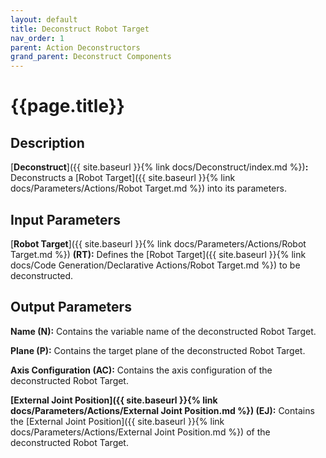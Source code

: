 ```yaml
---
layout: default
title: Deconstruct Robot Target
nav_order: 1
parent: Action Deconstructors
grand_parent: Deconstruct Components
---
```


# **{{page.title}}**

## **Description**

[**Deconstruct**]({{ site.baseurl }}{% link docs/Deconstruct/index.md %})**:** 
Deconstructs a [Robot Target]({{ site.baseurl }}{% link docs/Parameters/Actions/Robot Target.md %}) into its parameters.

## **Input Parameters**

[**Robot Target**]({{ site.baseurl }}{% link docs/Parameters/Actions/Robot Target.md %}) **(RT):** Defines the [Robot Target]({{ site.baseurl }}{% link docs/Code Generation/Declarative Actions/Robot Target.md %}) to be deconstructed.

## **Output Parameters**

**Name (N):** Contains the variable name of the deconstructed Robot Target.

**Plane (P):** Contains the target plane of the deconstructed Robot Target.

**Axis Configuration (AC):** Contains the axis configuration of the deconstructed Robot Target.

**[External Joint Position]({{ site.baseurl }}{% link docs/Parameters/Actions/External Joint Position.md %}) (EJ):** Contains the [External Joint Position]({{ site.baseurl }}{% link docs/Parameters/Actions/External Joint Position.md %}) of the deconstructed Robot Target.